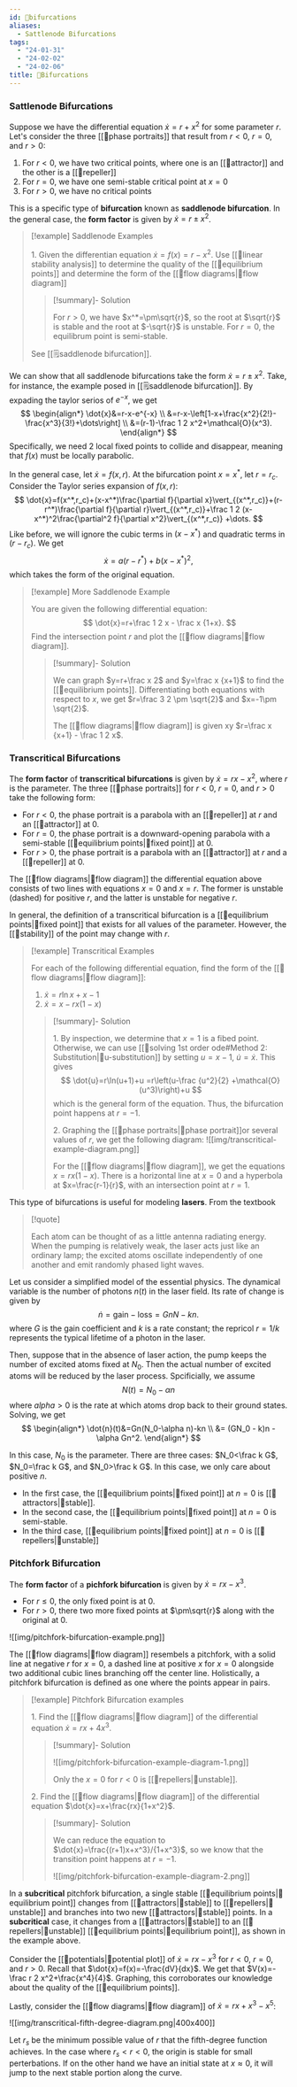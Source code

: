 ```yaml
---
id: 📙bifurcations
aliases:
  - Sattlenode Bifurcations
tags:
  - "24-01-31"
  - "24-02-02"
  - "24-02-06"
title: 📙Bifurcations
---
```


### Sattlenode Bifurcations

Suppose we have the differential equation $\dot{x}=r+x^2$ for some parameter $r$. Let's consider the three [[📕phase portraits]] that result from $r<0$, $r=0$, and $r>0$:
1. For $r<0$, we have two critical points, where one is an [[📘attractor]] and the other is a [[📘repeller]]
2. For $r=0$, we have one semi-stable critical point at $x=0$
3. For $r>0$, we have no critical points 

This is a specific type of **bifurcation** known as **saddlenode bifurcation**. In the general case, the **form factor** is given by $\dot{x}=r\pm x^2$. 

> [!example] Saddlenode Examples
> 
> 1\. Given the differentian equation $\dot{x}=f(x)=r-x^2$. Use [[📙linear stability analysis]] to determine the quality of the [[📘equilibrium points]] and determine the form of the [[📕flow diagrams|📕flow diagram]]
>
> > [!summary]- Solution
> > 
> > For $r>0$, we have $x^*=\pm\sqrt{r}$, so the root at $\sqrt{r}$ is stable and the root at $-\sqrt{r}$ is unstable. For $r=0$, the equilibrum point is semi-stable.
> 
> See [[🗒️saddlenode bifurcation]].

We can show that all saddlenode bifurcations take the form $\dot{x}=r\pm x^2$. Take, for instance, the example posed in [[🗒️saddlenode bifurcation]]. By expading the taylor serios of $e^{-x}$, we get
$$
\begin{align*}
\dot{x}&=r-x-e^{-x} \\
&=r-x-\left[1-x+\frac{x^2}{2!}-\frac{x^3}{3!}+\dots\right] \\
&=(r-1)-\frac 1 2 x^2+\mathcal{O}(x^3).
\end{align*}
$$
Specifically, we need $2$ local fixed points to collide and disappear, meaning that $f(x)$ must be locally parabolic.

In the general case, let $\dot{x}=f(x,r)$. At the bifurcation point $x=x^*$, let $r=r_c$. Consider the Taylor series expansion of $f(x,r)$:
$$
\dot{x}=f(x^*,r_c)+(x-x^*)\frac{\partial f}{\partial x}\vert_{(x^*,r_c)}+(r-r^*)\frac{\partial f}{\partial r}\vert_{(x^*,r_c)}+\frac 1 2 (x-x^*)^2\frac{\partial^2 f}{\partial x^2}\vert_{(x^*,r_c)} +\dots.
$$
Like before, we will ignore the cubic terms in $(x-x^*)$ and quadratic terms in $(r-r_c)$. We get 
$$
\dot{x}=a(r-r^*)+b(x-x^*)^2,
$$
which takes the form of the original equation. 

> [!example] More Saddlenode Example 
> 
> You are given the following differential equation:
> $$
> \dot{x}=r+\frac 1 2 x - \frac x {1+x}.
> $$
> Find the intersection point $r$ and plot the [[📕flow diagrams|📕flow diagram]].
> 
> > [!summary]- Solution 
> > 
> > We can graph $y=r+\frac x 2$ and $y=\frac x {x+1}$ to find the [[📘equilibrium points]]. Differentiating both equations with respect to $x$, we get $r=\frac 3 2 \pm \sqrt{2}$ and $x=-1\pm \sqrt{2}$. 
> >
> > The [[📕flow diagrams|📕flow diagram]] is given xy $r=\frac x {x+1} - \frac 1 2 x$. 

### Transcritical Bifurcations 

The **form factor** of **transcritical bifurcations** is given by $\dot{x}=rx-x^2$, where $r$ is the parameter. The three [[📕phase portraits]] for $r<0$, $r=0$, and $r>0$ take the following form:
- For $r<0$, the phase portrait is a parabola with an [[📘repeller]] at $r$ and an [[📘attractor]] at $0$.
- For $r=0$, the phase portrait is a downward-opening parabola with a semi-stable [[📘equilibrium points|📘fixed point]] at $0$.
- For $r>0$, the phase portrait is a parabola with an [[📘attractor]] at $r$ and a [[📘repeller]] at $0$.

The [[📕flow diagrams|📕flow diagram]] the differential equation above consists of two lines with equations $x=0$ and $x=r$. The former is unstable (dashed) for positive $r$, and the latter is unstable for negative $r$. 

In general, the definition of a transcritical bifurcation is a [[📘equilibrium points|📘fixed point]] that exists for all values of the parameter. However, the [[📙stability]] of the point may change with $r$.

> [!example] Transcritical Examples
> 
> For each of the following differential equation, find the form of the [[📕flow diagrams|📕flow diagram]]:
> 1. $\dot{x}=r\ln x + x - 1$
> 2. $\dot{x}=x-rx(1-x)$ 
> 
> > [!summary]- Solution 
> > 
> > 1\. By inspection, we determine that $x=1$ is a fibed point. Otherwise, we can use [[📙solving 1st order ode#Method 2: Substitution|📙u-substitution]] by setting $u=x-1$, $\dot{u}=\dot{x}$. This gives 
> > $$
> > \dot{u}=r\ln(u+1)+u =r\left(u-\frac {u^2}{2} +\mathcal{O}(u^3)\right)+u 
> > $$
> > which is the general form of the equation. Thus, the bifurcation point happens at $r=-1$. 
> >
> > 2\. Graphing the [[📕phase portraits|📕phase portrait]]or several values of $r$, we get the following diagram:
> > ![[img/transcritical-example-diagram.png]]
> > 
> > For the [[📕flow diagrams|📕flow diagram]], we get the equations $x=rx(1-x)$. There is a horizontal line at $x=0$ and a hyperbola at $x=\frac{r-1}{r}$, with an intersection point at $r=1$. 

This type of bifurcations is useful for modeling **lasers**. From the textbook
> [!quote] 
> 
> Each atom can be thought of as a little antenna radiating energy. When the pumping is relatively weak, the laser acts just like an ordinary lamp; the excited atoms oscillate independently of one another and emit randomly phased light waves. 
 
Let us consider a simplified model of the essential physics. The dynamical variable is the number of photons $n(t)$ in the laser field. Its rate of change is given by 
$$
\dot{n} = \text{gain} - \text{loss} = GnN-kn.
$$
where $G$ is the gain coefficient and $k$ is a rate constant; the repricol $r=1/k$ represents the typical lifetime of a photon in the laser. 

Then, suppose that in the absence of laser action, the pump keeps the number of excited atoms fixed at $N_0$. Then the actual number of excited atoms will be reduced by the laser process. Spcificially, we assume 
$$
N(t)=N_0-\alpha n 
$$ 
where $alpha>0$ is the rate at which atoms drop back to their ground states. Solving, we get 
$$
\begin{align*}
\dot{n}(t)&=Gn(N_0-\alpha n)-kn \\
&= (GN_0 - k)n - \alpha Gn^2.
\end{align*}
$$

In this case, $N_0$ is the parameter. There are three cases: $N_0<\frac k G$, $N_0=\frac k G$, and $N_0>\frac k G$. In this case, we only care about positive $n$. 
- In the first case, the [[📘equilibrium points|📘fixed point]] at $n=0$ is [[📘attractors|📘stable]]. 
- In the second case, the [[📘equilibrium points|📘fixed point]] at $n=0$ is semi-stable.
- In the third case, [[📘equilibrium points|📘fixed point]] at $n=0$ is [[📘repellers|📘unstable]]

### Pitchfork Bifurcation 

The **form factor** of a **pichfork bifurcation** is given by $\dot{x}=rx-x^3$. 
- For $r\leq 0$, the only fixed point is at $0$. 
- For $r>0$, there two more fixed points at $\pm\sqrt{r}$ along with the original at $0$.

![[img/pitchfork-bifurcation-example.png]]

The [[📕flow diagrams|📕flow diagram]] resembels a pitchfork, with a solid line at negative $r$ for $x=0$, a dashed line at positive $x$ for $x=0$ alongside two additional cubic lines branching off the center line. Holistically, a pitchfork bifurcation is defined as one where the points appear in pairs. 

> [!example] Pitchfork Bifurcation examples 
> 
> 1\. Find the [[📕flow diagrams|📕flow diagram]] of the differential equation $\dot{x}=rx+4x^3$.
> 
> > [!summary]- Solution 
> > 
> > ![[img/pitchfork-bifurcation-example-diagram-1.png]]
> > 
> > Only the $x=0$ for $r<0$ is [[📘repellers|📘unstable]]. 
> 
> 2\. Find the [[📕flow diagrams|📕flow diagram]] of the differential equation $\dot{x}=x+\frac{rx}{1+x^2}$. 
> 
> > [!summary]- Solution 
> > 
> > We can reduce the equation to $\dot{x}=\frac{(r+1)x+x^3}/{1+x^3}$, so we know that the transition point happens at $r=-1$. 
> > 
> > ![[img/pitchfork-bifurcation-example-diagram-2.png]]
> >


In a **subcritical** pitchfork bifurcation, a single stable [[📘equilibrium points|📘equilibrium point]] changes from [[📘attractors|📘stable]] to [[📘repellers|📘unstable]] and branches into two new [[📘attractors|📘stable]] points. In a **subcritical** case, it changes from a [[📘attractors|📘stable]] to an [[📘repellers|📘unstable]] [[📘equilibrium points|📘equilibrium point]], as shown in the example above. 

Consider the [[📙potentials|📙potential plot]] of $\dot{x}=rx-x^3$ for $r<0$, $r=0$, and $r>0$. Recall that $\dot{x}=f(x)=-\frac{dV}{dx}$. We get that $V(x)=-\frac r 2 x^2+\frac{x^4}{4}$. Graphing, this corroborates our knowledge about the quality of the [[📘equilibrium points]].

Lastly, consider the [[📕flow diagrams|📕flow diagram]] of $\dot{x}=rx+x^3-x^5$:

![[img/transcritical-fifth-degree-diagram.png|400x400]]

Let $r_s$ be the minimum possible value of $r$ that the fifth-degree function achieves. In the case where $r_s<r<0$, the origin is stable for small perterbations. If on the other hand we have an initial state at $x\approx 0$, it will jump to the next stable portion along the curve. 

